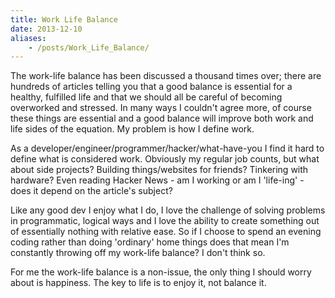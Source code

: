 ```yaml
---
title: Work Life Balance
date: 2013-12-10
aliases:
    - /posts/Work_Life_Balance/
---
```


The work-life balance has been discussed a thousand times over; there are hundreds of articles telling you that a good balance is essential for a healthy, fulfilled life and that we should all be careful of becoming overworked and stressed. In many ways I couldn't agree more, of course these things are essential and a good balance will improve both work and life sides of the equation. My problem is how I define work.

As a developer/engineer/programmer/hacker/what-have-you I find it hard to define what is considered work. Obviously my regular job counts, but what about side projects? Building things/websites for friends? Tinkering with hardware? Even reading Hacker News - am I working or am I 'life-ing' - does it depend on the article's subject?

Like any good dev I enjoy what I do, I love the challenge of solving problems in programmatic, logical ways and I love the ability to create something out of essentially nothing with relative ease. So if I choose to spend an evening coding rather than doing 'ordinary' home things does that mean I'm constantly throwing off my work-life balance? I don't think so.

For me the work-life balance is a non-issue, the only thing I should worry about is happiness. The key to life is to enjoy it, not balance it.
